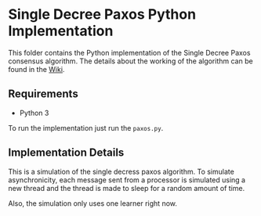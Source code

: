 # Single Decree Paxos Python Implementation
This folder contains the Python implementation of the Single Decree Paxos
consensus algorithm. The details about the working of the algorithm can
be found in the [Wiki](https://github.com/anirudhpillai/paxos/wiki/Single-Decree-Paxos).

## Requirements
- Python 3

To run the implementation just run the `paxos.py`.

## Implementation Details
This is a simulation of the single decress paxos algorithm. To simulate
asynchronicity, each message sent from a processor is simulated using a new
thread and the thread is made to sleep for a random amount of time.

Also, the simulation only uses one learner right now.
